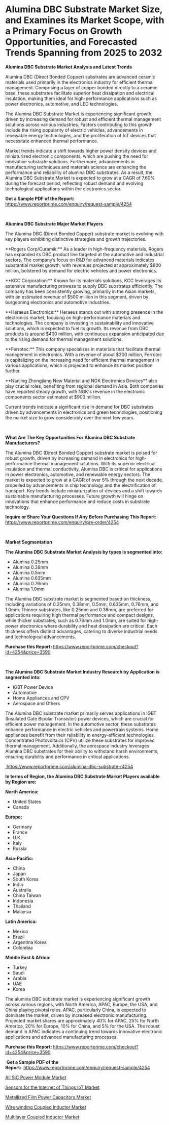 <p><h1>Alumina DBC Substrate Market Size, and Examines its Market Scope, with a Primary Focus on Growth Opportunities, and Forecasted Trends Spanning from 2025 to 2032</h1></p><p><strong>Alumina DBC Substrate Market Analysis and Latest Trends</strong></p>
<p><p>Alumina DBC (Direct Bonded Copper) substrates are advanced ceramic materials used primarily in the electronics industry for efficient thermal management. Comprising a layer of copper bonded directly to a ceramic base, these substrates facilitate superior heat dissipation and electrical insulation, making them ideal for high-performance applications such as power electronics, automotive, and LED technologies.</p><p>The Alumina DBC Substrate Market is experiencing significant growth, driven by increasing demand for robust and efficient thermal management solutions across various industries. Factors contributing to this growth include the rising popularity of electric vehicles, advancements in renewable energy technologies, and the proliferation of IoT devices that necessitate enhanced thermal performance. </p><p>Market trends indicate a shift towards higher power density devices and miniaturized electronic components, which are pushing the need for innovative substrate solutions. Furthermore, advancements in manufacturing techniques and materials science are enhancing the performance and reliability of alumina DBC substrates. As a result, the Alumina DBC Substrate Market is expected to grow at a CAGR of 7.60% during the forecast period, reflecting robust demand and evolving technological applications within the electronics sector.</p></p>
<p><strong>Get a Sample PDF of the Report:&nbsp;</strong> <a href="https://www.reportprime.com/enquiry/request-sample/4254?utm_campaign=120&utm_medium=2&utm_source=Github&utm_content=ia&utm_term=19032025&utm_id=alumina-dbc-substrate">https://www.reportprime.com/enquiry/request-sample/4254</a></p>
<p>&nbsp;</p>
<p><strong>Alumina DBC Substrate Major Market Players</strong></p>
<p><p>The Alumina DBC (Direct Bonded Copper) substrate market is evolving with key players exhibiting distinctive strategies and growth trajectories. </p><p>**Rogers Corp/Curamik:** As a leader in high-frequency materials, Rogers has expanded its DBC product line targeted at the automotive and industrial sectors. The company’s focus on R&D for advanced materials indicates substantial market growth, with revenues projected at approximately $800 million, bolstered by demand for electric vehicles and power electronics.</p><p>**KCC Corporation:** Known for its materials solutions, KCC leverages its extensive manufacturing prowess to supply DBC substrates efficiently. The company has been consistently growing, primarily in the Asian markets, with an estimated revenue of $500 million in this segment, driven by burgeoning electronics and automotive industries.</p><p>**Heraeus Electronics:** Heraeus stands out with a strong presence in the electronics market, focusing on high-performance materials and technologies. The company is investing in sustainability and innovative solutions, which is expected to fuel its growth. Its revenue from DBC products is around $400 million, with continuous expansion anticipated due to the rising demand for thermal management solutions.</p><p>**Ferrotec:** This company specializes in materials that facilitate thermal management in electronics. With a revenue of about $300 million, Ferrotec is capitalizing on the increasing need for efficient thermal management in various applications, which is projected to enhance its market position further.</p><p>**Nanjing Zhongjiang New Material and NGK Electronics Devices** also play crucial roles, benefiting from regional demand in Asia. Both companies have reported steady growth, with NGK's revenue in the electronic components sector estimated at $900 million.</p><p>Current trends indicate a significant rise in demand for DBC substrates driven by advancements in electronics and green technologies, positioning the market size to grow considerably over the next few years.</p></p>
<p>&nbsp;</p>
<p><strong>What Are The Key Opportunities For Alumina DBC Substrate Manufacturers?</strong></p>
<p><p>The Alumina DBC (Direct Bonded Copper) substrate market is poised for robust growth, driven by increasing demand in electronics for high-performance thermal management solutions. With its superior electrical insulation and thermal conductivity, Alumina DBC is critical for applications in power electronics, automotive, and renewable energy sectors. The market is expected to grow at a CAGR of over 5% through the next decade, propelled by advancements in chip technology and the electrification of transport. Key trends include miniaturization of devices and a shift towards sustainable manufacturing processes. Future growth will hinge on innovations that enhance performance and reduce costs in substrate technology.</p></p>
<p><strong>Inquire or Share Your Questions If Any Before Purchasing This Report:</strong> <a href="https://www.reportprime.com/enquiry/pre-order/4254?utm_campaign=120&utm_medium=2&utm_source=Github&utm_content=ia&utm_term=19032025&utm_id=alumina-dbc-substrate">https://www.reportprime.com/enquiry/pre-order/4254</a></p>
<p>&nbsp;</p>
<p><strong>Market Segmentation</strong></p>
<p><strong>The Alumina DBC Substrate Market Analysis by types is segmented into:</strong></p>
<p><ul><li>Alumina 0.25mm</li><li>Alumina 0.38mm</li><li>Alumina 0.5mm</li><li>Alumina 0.635mm</li><li>Alumina 0.76mm</li><li>Alumina 1.0mm</li></ul></p>
<p><p>The Alumina DBC substrate market is segmented based on thickness, including variations of 0.25mm, 0.38mm, 0.5mm, 0.635mm, 0.76mm, and 1.0mm. Thinner substrates, like 0.25mm and 0.38mm, are preferred for applications requiring high thermal performance and compact designs, while thicker substrates, such as 0.76mm and 1.0mm, are suited for high-power electronics where durability and heat dissipation are critical. Each thickness offers distinct advantages, catering to diverse industrial needs and technological advancements.</p></p>
<p><strong>Purchase this Report:&nbsp;</strong><a href="https://www.reportprime.com/checkout?id=4254&price=3590&utm_campaign=120&utm_medium=2&utm_source=Github&utm_content=ia&utm_term=19032025&utm_id=alumina-dbc-substrate">https://www.reportprime.com/checkout?id=4254&price=3590</a></p>
<p>&nbsp;</p>
<p><strong>The Alumina DBC Substrate Market Industry Research by Application is segmented into:</strong></p>
<p><ul><li>IGBT Power Device</li><li>Automotive</li><li>Home Appliances and CPV</li><li>Aerospace and Others</li></ul></p>
<p><p>The Alumina DBC substrate market primarily serves applications in IGBT (Insulated Gate Bipolar Transistor) power devices, which are crucial for efficient power management. In the automotive sector, these substrates enhance performance in electric vehicles and powertrain systems. Home appliances benefit from their reliability in energy-efficient technologies. Concentrated Photovoltaics (CPV) utilize these substrates for improved thermal management. Additionally, the aerospace industry leverages Alumina DBC substrates for their ability to withstand harsh environments, ensuring durability and performance in critical applications.</p></p>
<p><a href="https://www.reportprime.com/alumina-dbc-substrate-r4254?utm_campaign=120&utm_medium=2&utm_source=Github&utm_content=ia&utm_term=19032025&utm_id=alumina-dbc-substrate">&nbsp;https://www.reportprime.com/alumina-dbc-substrate-r4254</a></p>
<p><strong>In terms of Region, the Alumina DBC Substrate Market Players available by Region are:</strong></p>
<p>
    <p> <strong> North America: </strong>
        <ul>
            <li>United States</li>
            <li>Canada</li>
        </ul>
        </p> 
    <p> <strong> Europe: </strong>
        <ul>
            <li>Germany</li>
            <li>France</li>
            <li>U.K.</li>
            <li>Italy</li>
            <li>Russia</li>
        </ul>
        </p> 
    <p> <strong> Asia-Pacific: </strong>
        <ul>
            <li>China</li>
            <li>Japan</li>
            <li>South Korea</li>
            <li>India</li>
            <li>Australia</li>
            <li>China Taiwan</li>
            <li>Indonesia</li>
            <li>Thailand</li>
            <li>Malaysia</li>
        </ul>
        </p> 
    <p> <strong> Latin America: </strong>
        <ul>
            <li>Mexico</li>
            <li>Brazil</li>
            <li>Argentina Korea</li>
            <li>Colombia</li>
        </ul>
        </p> 
    <p> <strong> Middle East & Africa: </strong>
        <ul>
            <li>Turkey</li>
            <li>Saudi</li>
            <li>Arabia</li>
            <li>UAE</li>
            <li>Korea</li>
        </ul>
    </p>
    </p>
<p><p>The alumina DBC substrate market is experiencing significant growth across various regions, with North America, APAC, Europe, the USA, and China playing pivotal roles. APAC, particularly China, is expected to dominate the market, driven by increased electronic manufacturing. Projected market shares are approximately 40% for APAC, 25% for North America, 20% for Europe, 10% for China, and 5% for the USA. The robust demand in APAC indicates a continuing trend towards innovative electronic applications and advanced manufacturing processes.</p></p>
<p><strong>Purchase this Report: </strong><a href="https://www.reportprime.com/checkout?id=4254&price=3590&utm_campaign=120&utm_medium=2&utm_source=Github&utm_content=ia&utm_term=19032025&utm_id=alumina-dbc-substrate">https://www.reportprime.com/checkout?id=4254&price=3590</a></p>
<p>&nbsp;<strong>Get a Sample PDF of the Report:&nbsp;&nbsp;</strong><a href="https://www.reportprime.com/enquiry/request-sample/4254?utm_campaign=120&utm_medium=2&utm_source=Github&utm_content=ia&utm_term=19032025&utm_id=alumina-dbc-substrate">https://www.reportprime.com/enquiry/request-sample/4254</a></p>
<p><strong></strong></p>
<p><p><a href="https://github.com/laroybarrize/Market-Research-Report-List-1/blob/main/all-sic-power-module-market.md?utm_campaign=120&utm_medium=2&utm_source=Github&utm_content=ia&utm_term=19032025&utm_id=alumina-dbc-substrate">All SiC Power Module Market</a></p><p><a href="https://github.com/waackheidtn5/Market-Research-Report-List-1/blob/main/sensors-for-the-internet-of-things-iot-market.md?utm_campaign=120&utm_medium=2&utm_source=Github&utm_content=ia&utm_term=19032025&utm_id=alumina-dbc-substrate">Sensors for the Internet of Things IoT Market</a></p><p><a href="https://github.com/melascalbirp/Market-Research-Report-List-1/blob/main/metallized-film-power-capacitors-market.md?utm_campaign=120&utm_medium=2&utm_source=Github&utm_content=ia&utm_term=19032025&utm_id=alumina-dbc-substrate">Metallized Film Power Capacitors Market</a></p><p><a href="https://github.com/jolashta/Market-Research-Report-List-1/blob/main/wire-winding-coupled-inductor-market.md?utm_campaign=120&utm_medium=2&utm_source=Github&utm_content=ia&utm_term=19032025&utm_id=alumina-dbc-substrate">Wire winding Coupled Inductor Market</a></p><p><a href="https://github.com/lazregaartun/Market-Research-Report-List-1/blob/main/multilayer-coupled-inductor-market.md?utm_campaign=120&utm_medium=2&utm_source=Github&utm_content=ia&utm_term=19032025&utm_id=alumina-dbc-substrate">Multilayer Coupled Inductor Market</a></p></p>